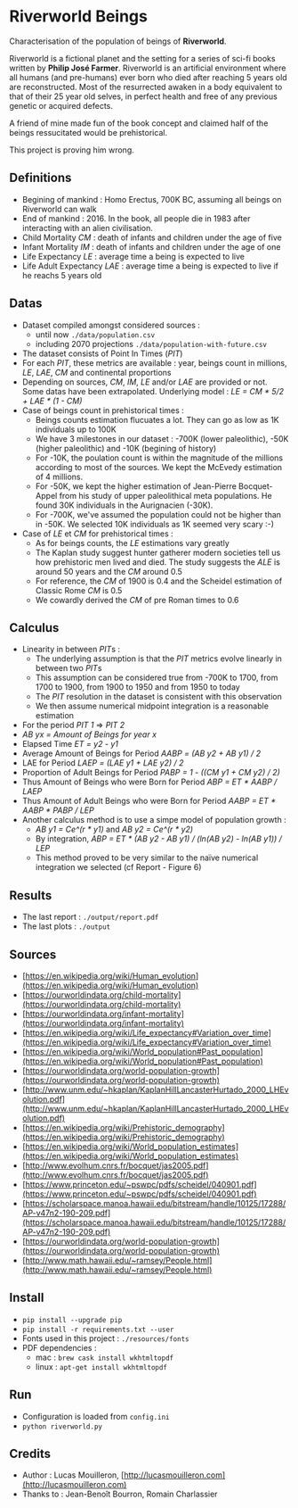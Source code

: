 Riverworld Beings
=================

Characterisation of the population of beings of **Riverworld**.

Riverworld is a fictional planet and the setting for a series of sci-fi books written by **Philip José Farmer**.
Riverworld is an artificial environment where all humans (and pre-humans) ever born who died after reaching 5 years old are reconstructed.
Most of the resurrected awaken in a body equivalent to that of their 25 year old selves, in perfect health and free of any previous genetic or acquired defects.

A friend of mine made fun of the book concept and claimed half of the beings ressucitated would be prehistorical.

This project is proving him wrong.

Definitions
-----------
- Begining of mankind : Homo Erectus, 700K BC, assuming all beings on Riverworld can walk
- End of mankind : 2016. In the book, all people die in 1983 after interacting with an alien civilisation.
- Child Mortality *CM* : death of infants and children under the age of five
- Infant Mortality *IM* : death of infants and children under the age of one
- Life Expectancy *LE* : average time a being is expected to live
- Life Adult Expectancy *LAE* : average time a being is expected to live if he reachs 5 years old

Datas 
-----
- Dataset compiled amongst considered sources : 
    - until now `./data/population.csv`
    - including 2070 projections `./data/population-with-future.csv`
- The dataset consists of Point In Times (*PIT*)
- For each *PIT*, these metrics are available : year, beings count in millions, *LE*, *LAE*, *CM* and continental proportions
- Depending on sources, *CM*, *IM*, *LE* and/or *LAE* are provided or not. Some datas have been extrapolated. Underlying model : *LE = CM * 5/2 + LAE * (1 - CM)*
- Case of beings count in prehistorical times : 
    - Beings counts estimation flucuates a lot. They can go as low as 1K individuals up to 100K
    - We have 3 milestones in our dataset : -700K (lower paleolithic), -50K (higher paleolithic) and -10K (begining of history)
    - For -10K, the poulation count is within the magnitude of the millions according to most of the sources. We kept the McEvedy estimation of 4 millions.
    - For -50K, we kept the higher estimation of Jean-Pierre Bocquet-Appel from his study of upper paleolithical meta populations. He found 30K individuals in the Aurignacien (-30K).
    - For -700K, we've assumed the population could not be higher than in -50K. We selected 10K individuals as 1K seemed very scary :-) 
- Case of *LE* et *CM* for prehistorical times :
    - As for beings counts, the *LE* estimations vary greatly
    - The Kaplan study suggest hunter gatherer modern societies tell us how prehistoric men lived and died. The study suggests the *ALE* is around 50 years and the *CM* around 0.5
    - For reference, the *CM* of 1900 is 0.4 and the Scheidel estimation of Classic Rome *CM* is 0.5
    - We cowardly derived the *CM* of pre Roman times to 0.6

Calculus
--------
- Linearity in between *PIT*s :
    - The underlying assumption is that the *PIT* metrics evolve linearly in between two *PIT*s
    - This assumption can be considered true from -700K to 1700, from 1700 to 1900, from 1900 to 1950 and from 1950 to today
    - The *PIT* resolution in the dataset is consistent with this observation
    - We then assume numerical midpoint integration is a reasonable estimation 
- For the period *PIT 1* => *PIT 2* 
- *AB yx = Amount of Beings for year x*
- Elapsed Time *ET = y2 - y1*
- Average Amount of Beings for Period *AABP = (AB y2 + AB y1) / 2*
- LAE for Period *LAEP = (LAE y1 + LAE y2) / 2*
- Proportion of Adult Beings for Period *PABP = 1 - ((CM y1 + CM y2) / 2)*
- Thus Amount of Beings who were Born for Period *ABP = ET * AABP / LAEP*
- Thus Amount of Adult Beings who were Born for Period *AABP = ET * AABP * PABP / LEP*
- Another calculus method is to use a simpe model of population growth :
    - *AB y1 = Ce^(r * y1)* and *AB y2 = Ce^(r * y2)* 
    - By integration, *ABP = ET * (AB y2 - AB y1) / (ln(AB y2) - ln(AB y1)) / LEP*
    - This method proved to be very similar to the naïve numerical integration we selected (cf Report - Figure 6)

Results
-------
- The last report : `./output/report.pdf`
- The last plots : `./output`

Sources
-------
- [https://en.wikipedia.org/wiki/Human_evolution](https://en.wikipedia.org/wiki/Human_evolution)
- [https://ourworldindata.org/child-mortality](https://ourworldindata.org/child-mortality)
- [https://ourworldindata.org/infant-mortality](https://ourworldindata.org/infant-mortality)
- [https://en.wikipedia.org/wiki/Life_expectancy#Variation_over_time](https://en.wikipedia.org/wiki/Life_expectancy#Variation_over_time)
- [https://en.wikipedia.org/wiki/World_population#Past_population](https://en.wikipedia.org/wiki/World_population#Past_population)
- [https://ourworldindata.org/world-population-growth](https://ourworldindata.org/world-population-growth)
- [http://www.unm.edu/~hkaplan/KaplanHillLancasterHurtado_2000_LHEvolution.pdf](http://www.unm.edu/~hkaplan/KaplanHillLancasterHurtado_2000_LHEvolution.pdf)
- [https://en.wikipedia.org/wiki/Prehistoric_demography](https://en.wikipedia.org/wiki/Prehistoric_demography)
- [https://en.wikipedia.org/wiki/World_population_estimates](https://en.wikipedia.org/wiki/World_population_estimates)
- [http://www.evolhum.cnrs.fr/bocquet/jas2005.pdf](http://www.evolhum.cnrs.fr/bocquet/jas2005.pdf)
- [https://www.princeton.edu/~pswpc/pdfs/scheidel/040901.pdf](https://www.princeton.edu/~pswpc/pdfs/scheidel/040901.pdf)
- [https://scholarspace.manoa.hawaii.edu/bitstream/handle/10125/17288/AP-v47n2-190-209.pdf](https://scholarspace.manoa.hawaii.edu/bitstream/handle/10125/17288/AP-v47n2-190-209.pdf)
- [https://ourworldindata.org/world-population-growth](https://ourworldindata.org/world-population-growth)
- [http://www.math.hawaii.edu/~ramsey/People.html](http://www.math.hawaii.edu/~ramsey/People.html)

Install
-------
- `pip install --upgrade pip`
- `pip install -r requirements.txt --user`
- Fonts used in this project : `./resources/fonts`
- PDF dependencies : 
    - mac : `brew cask install wkhtmltopdf`
    - linux : `apt-get install wkhtmltopdf`

Run
---
- Configuration is loaded from `config.ini`
- `python riverworld.py`

Credits
-------
- Author : Lucas Mouilleron, [http://lucasmouilleron.com](http://lucasmouilleron.com)
- Thanks to : Jean-Benoît Bourron, Romain Charlassier